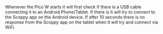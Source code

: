 
Whenever the Pico W starts it will first check if there is a USB cable connecting it to an Android Phone/Tablet. If there is it will try to connect to the 
Scoppy app on the Android device. If after 10 seconds there is no response from the Scoppy app on the tablet when it will try and connect via WiFi.

